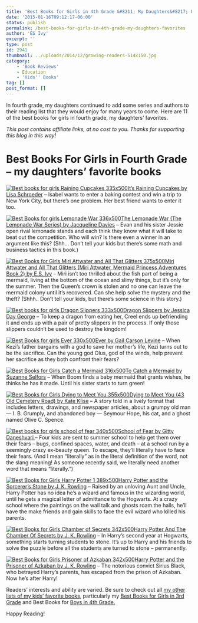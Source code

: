 ```yaml
---
title: 'Best Books for Girls in 4th Grade &#8211; My Daughters&#8217; Favorites'
date: '2015-01-16T09:12:17-06:00'
status: publish
permalink: /best-books-for-girls-in-4th-grade-my-daughters-favorites
author: 'ES Ivy'
excerpt: ''
type: post
id: 2941
thumbnail: ../uploads/2014/12/growing-readers-514x150.jpg
category:
    - 'Book Reviews'
    - Education
    - 'Kids'' Books'
tag: []
post_format: []
---
```

In fourth grade, my daughters continued to add some series and authors to their reading list that they would enjoy for many years to come. Here are 11 of the best books for girls in fourth grade, my daughters’ favorites.

*This post contains affiliate links, at no cost to you. Thanks for supporting this blog in this way!*

Best Books For Girls in Fourth Grade – my daughters’ favorite books
===================================================================

[![Best books for girls Raining Cupcakes 335x500](../uploads/2015/01/Raining-Cupcakes-335x500.jpg)It’s Raining Cupcakes by Lisa Schroeder](http://www.amazon.com/gp/product/1416990852/ref=as_li_qf_sp_asin_il_tl?ie=UTF8&camp=1789&creative=9325&creativeASIN=1416990852&linkCode=as2&tag=esiv-20&linkId=WEP6HKFSPLLJ5KRE) – Isabel wants to enter a baking contest and win a trip to New York City, but there’s one problem. Her best friend wants to enter it too.

[![Best Books for girls Lemonade War 336x500](../uploads/2015/01/Lemonade-War-336x500.jpg)The Lemonade War (The Lemonade War Series) by Jacqueline Davies](http://www.amazon.com/gp/product/0547237650/ref=as_li_qf_sp_asin_il_tl?ie=UTF8&camp=1789&creative=9325&creativeASIN=0547237650&linkCode=as2&tag=esiv-20&linkId=U7LWWHWFIVEKR26L) – Evan and his sister Jessie open rival lemonade stands and each think they know what it will take to beat out the competition. Who will win? Is there even a winner in an argument like this? (Shh… Don’t tell your kids but there’s some math and business tactics in this book.)

[![Best Books for Girls Miri Attwater and All That Glitters 375x500](../uploads/2015/01/All-That-Glitters-375x500.jpg)Miri Attwater and All That Glitters (Miri Attwater, Mermaid Princess Adventures Book 2) by E.S. Ivy](http://www.amazon.com/gp/product/B00HKK1GYC/ref=as_li_qf_sp_asin_il_tl?ie=UTF8&camp=1789&creative=9325&creativeASIN=B00HKK1GYC&linkCode=as2&tag=esiv-20&linkId=WNRAP4ELSCQ6W47Q) – Miri isn’t too thrilled about the fish part of being a mermaid, living at the bottom of the ocean and slimy things, but it’s only for the summer. Then the Queen’s crown is stolen and no one can leave the mermaid colony until it’s recovered. Can she help solve the mystery and the theft? (Shhh.. Don’t tell your kids, but there’s some science in this story.)

[![Best books for girls Dragon Slippers 333x500](../uploads/2015/01/Dragon-Slippers-333x500.jpg)Dragon Slippers by Jessica Day George](http://www.amazon.com/gp/product/1599902753/ref=as_li_qf_sp_asin_il_tl?ie=UTF8&camp=1789&creative=9325&creativeASIN=1599902753&linkCode=as2&tag=esiv-20&linkId=QEQ2ISQEOAUIDJLU) – To keep a dragon from eating her, Creel ends up befriending it and ends up with a pair of pretty slippers in the process. If only those slippers couldn’t be used to destroy the kingdom!

[![Best Books for girls Ever 330x500](../uploads/2015/01/Ever-330x500.jpg)Ever by Gail Carson Levine](http://www.amazon.com/gp/product/0061229644/ref=as_li_qf_sp_asin_il_tl?ie=UTF8&camp=1789&creative=9325&creativeASIN=0061229644&linkCode=as2&tag=esiv-20&linkId=ETT6SQ73P6U4GOYX) – When Kezi’s father bargains with a god to save her mother’s life, Kezi turns out to be the sacrifice. Can the young god Olus, god of the winds, help prevent her sacrifice as they both confront their fears?

[![Best Books for Girls Catch a Mermaid 316x500](../uploads/2015/01/Catch-a-Mermaid-316x500.jpg)To Catch a Mermaid by Suzanne Selfors](http://www.amazon.com/gp/product/0316018171/ref=as_li_qf_sp_asin_il_tl?ie=UTF8&camp=1789&creative=9325&creativeASIN=0316018171&linkCode=as2&tag=esiv-20&linkId=AS6YPGSS453ONAH3) – When Boom finds a baby mermaid that grants wishes, he thinks he has it made. Until his sister starts to turn green!

[![Best Books for Girls Dying to Meet You 355x500](../uploads/2015/01/Dying-to-Meet-You-355x500.jpg)Dying to Meet You (43 Old Cemetery Road) by Kate Klise](http://www.amazon.com/gp/product/0547398484/ref=as_li_qf_sp_asin_il_tl?ie=UTF8&camp=1789&creative=9325&creativeASIN=0547398484&linkCode=as2&tag=esiv-20&linkId=YZSWJQ6JGYQ7USCV) – A story told in a lively format that includes letters, drawings, and newspaper articles, about a grumpy old man — I. B. Grumply, and abandoned boy — Seymour Hope, his cat, and a ghost named Olive C. Spence.

[![Best books for girls school of fear 340x500](../uploads/2015/01/school-of-fear-340x500.jpg)School of Fear by Gitty Daneshvari ](http://www.amazon.com/gp/product/0316033278/ref=as_li_qf_sp_asin_il_tl?ie=UTF8&camp=1789&creative=9325&creativeASIN=0316033278&linkCode=as2&tag=esiv-20&linkId=KC4JTSCLFBW3Y6UN)– Four kids are sent to summer school to help get them over their fears – bugs, confined spaces, water, and death – at a school run by a seemingly crazy ex-beauty queen. To escape, they’ll literally have to face their fears. (And I mean “literally” as in the literal definition of the word, not the slang meaning! As someone recently said, we literally need another word that means “literally.”)

[![Best Books for Girls Harry Potter 1 389x500](../uploads/2015/01/Harry-Potter-1-389x500.jpg)Harry Potter and the Sorcerer’s Stone by J. K. Rowling](http://www.amazon.com/gp/product/059035342X/ref=as_li_qf_sp_asin_il_tl?ie=UTF8&camp=1789&creative=9325&creativeASIN=059035342X&linkCode=as2&tag=esiv-20&linkId=XR6LZUDJN7H6L2GO) – Raised by an unloving Aunt and Uncle, Harry Potter has no idea he’s a wizard and famous in the wizarding world, until he gets a magical letter of admittance to the Hogwarts. At a crazy school where the paintings on the wall talk and ghosts roam the halls, he’ll have the make friends and gain skills to face the evil wizard who killed his parents.

[![Best Books for Girls Chamber of Secrets 342x500](../uploads/2015/01/Chamber-of-Secrets-342x500.jpg)Harry Potter And The Chamber Of Secrets by J. K. Rowling](http://www.amazon.com/gp/product/0439064872/ref=as_li_qf_sp_asin_il_tl?ie=UTF8&camp=1789&creative=9325&creativeASIN=0439064872&linkCode=as2&tag=esiv-20&linkId=UFIVYURHOKURVT4S) – In Harry’s second year at Hogwarts, something starts turning students to stone. It’s up to Harry and his friends to solve the puzzle before all the students are turned to stone – permanently.

[![Best Books for Girls Prisoner of Azkaban 342x500](../uploads/2015/01/Prisoner-of-Azkaban-342x500.jpg)Harry Potter and the Prisoner of Azkaban by J. K. Rowling](http://www.amazon.com/gp/product/0439136369/ref=as_li_qf_sp_asin_il_tl?ie=UTF8&camp=1789&creative=9325&creativeASIN=0439136369&linkCode=as2&tag=esiv-20&linkId=K26FRVVFKJCTRSIC) – The notorious convict Sirius Black, who betrayed Harry’s parents, has escaped from the prison of Azkaban. Now he’s after Harry!

Readers’ interests and ability are varied. Be sure to check out all [my other lists of my kids’ favorite books](http://192.168.1.34:4945/?p=2774), particularly my [Best Books for Girls in 3rd Grade](http://192.168.1.34:4945/?p=2866) and Best Books for [Boys in 4th Grade.](http://192.168.1.34:4945/?p=2924)

Happy Reading!